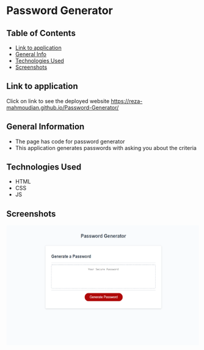 # Password Generator

## Table of Contents
* [Link to application](#link-to-application)
* [General Info](#general-information)
* [Technologies Used](#technologies-used)
* [Screenshots](#screenshots)

## Link to application 
Click on link to see the deployed website https://reza-mahmoudian.github.io/Password-Generator/

## General Information
- The page has code for password generator
- This application generates passwords with asking you about the criteria



## Technologies Used
- HTML
- CSS
- JS


## Screenshots
![Home Page](./assets/img/ScreenShot.png)
